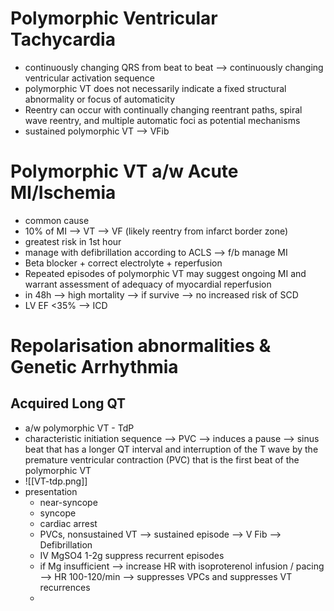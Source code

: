 # Polymorphic Ventricular Tachycardia 
- continuously changing QRS from beat to beat --> continuously changing ventricular activation sequence 
- polymorphic VT does not necessarily indicate a fixed structural abnormality or focus of automaticity 
- Reentry can occur with continually changing reentrant paths, spiral wave reentry, and multiple automatic foci as potential mechanisms 
- sustained polymorphic VT --> VFib 
# Polymorphic VT a/w Acute MI/Ischemia 
- common cause 
- 10% of MI --> VT --> VF (likely reentry from infarct border zone) 
- greatest risk in 1st hour 
- manage with defibrillation according to ACLS --> f/b manage MI 
- Beta blocker + correct electrolyte + reperfusion 
- Repeated episodes of polymorphic VT may suggest ongoing MI and warrant assessment of adequacy of myocardial reperfusion 
- in 48h --> high mortality --> if survive --> no increased risk of SCD 
- LV EF <35% --> ICD 
# Repolarisation abnormalities & Genetic Arrhythmia 
## Acquired Long QT 
- a/w polymorphic VT - TdP 
- characteristic initiation sequence --> PVC --> induces a pause --> sinus beat that has a longer QT interval and interruption of the T wave by the premature ventricular contraction (PVC) that is the first beat of the polymorphic VT
- ![[VT-tdp.png]]
- presentation 
	- near-syncope 
	- syncope 
	- cardiac arrest 
	- PVCs, nonsustained VT --> sustained episode --> V Fib --> Defibrillation 
	- IV MgSO4 1-2g suppress recurrent episodes 
	- if Mg insufficient --> increase HR with isoproterenol infusion / pacing --> HR 100-120/min --> suppresses VPCs and suppresses VT recurrences 
	- 